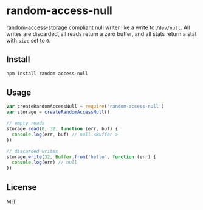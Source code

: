 random-access-null
==================

[random-access-storage](random-access-storage) compliant null writer like a
write to `/dev/null`. All writes are discarded, all reads return a zero
buffer, and all stats return a stat with `size` set to `0`.

## Install

```sh
npm install random-access-null
```

## Usage

```js
var createRandomAccessNull = require('random-access-null')
var storage = createRandomAccessNull()

// empty reads
storage.read(0, 32, function (err, buf) {
  console.log(err, buf) // null <Buffer >
})

// discarded writes
storage.write(32, Buffer.from('hello', function (err) {
  console.log(err) // null
})
```

## License

MIT

[random-access-storage]: https://github.com/random-access-storage/random-access-storage
